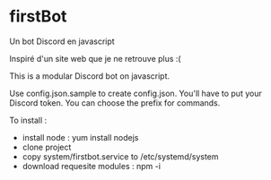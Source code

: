 # firstBot
Un bot Discord en javascript

Inspiré d'un site web que je ne retrouve plus :(

This is a modular Discord bot on javascript.

Use config.json.sample to create config.json. You'll have to put your Discord token. You can choose the prefix for commands.

To install :
- install node : yum install nodejs
- clone project
- copy system/firstbot.service to /etc/systemd/system
- download requesite modules : npm -i

